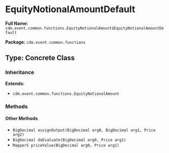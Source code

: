 # EquityNotionalAmountDefault

**Full Name:** `cdm.event.common.functions.EquityNotionalAmount$EquityNotionalAmountDefault`

**Package:** `cdm.event.common.functions`

## Type: Concrete Class

### Inheritance

**Extends:**
- `cdm.event.common.functions.EquityNotionalAmount`

### Methods

#### Other Methods

- `BigDecimal assignOutput(BigDecimal arg0, BigDecimal arg1, Price arg2)`
- `BigDecimal doEvaluate(BigDecimal arg0, Price arg1)`
- `MapperS priceValue(BigDecimal arg0, Price arg1)`

